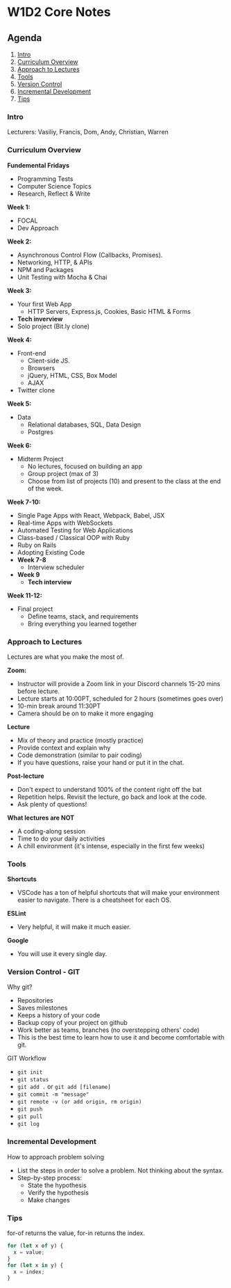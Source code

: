 # W1D2 Core Notes

## Agenda

1. [Intro](#intro)
2. [Curriculum Overview](#curriculum-overview)
3. [Approach to Lectures](#approach-to-lectures)
4. [Tools](#tools)
5. [Version Control](#version-control---git)
6. [Incremental Development](#incremental-development)
7. [Tips](#tips)

### Intro

Lecturers: Vasiliy, Francis, Dom, Andy, Christian, Warren

### Curriculum Overview

**Fundemental Fridays**
- Programming Tests
- Computer Science Topics 
- Research, Reflect & Write

**Week 1:**
- FOCAL
- Dev Approach

**Week 2:**
- Asynchronous Control Flow (Callbacks, Promises).
- Networking, HTTP, & APIs
- NPM and Packages
- Unit Testing with Mocha & Chai

**Week 3:**
- Your first Web App
  - HTTP Servers, Express.js, Cookies, Basic HTML & Forms
- **Tech inverview**
- Solo project (Bit.ly clone)

**Week 4:**
- Front-end
  - Client-side JS.
  - Browsers
  - jQuery, HTML, CSS, Box Model
  - AJAX
- Twitter clone

**Week 5:**
- Data
  - Relational databases, SQL, Data Design
  - Postgres

**Week 6:**
- Midterm Project
  - No lectures, focused on building an app
  - Group project (max of 3)
  - Choose from list of projects (10) and present to the class at the end of the week.

**Week 7-10:**
- Single Page Apps with React, Webpack, Babel, JSX
- Real-time Apps with WebSockets
- Automated Testing for Web Applications
- Class-based / Classical OOP with Ruby
- Ruby on Rails
- Adopting Existing Code
- **Week 7-8**
  - Interview scheduler
- **Week 9**
  - **Tech interview**

**Week 11-12:**
- Final project
  - Define teams, stack, and requirements
  - Bring everything you learned together

### Approach to Lectures

Lectures are what you make the most of.

**Zoom:**
- Instructor will provide a Zoom link in your Discord channels 15-20 mins before lecture.
- Lecture starts at 10:00PT, scheduled for 2 hours (sometimes goes over)
- 10-min break around 11:30PT
- Camera should be on to make it more engaging

**Lecture**
- Mix of theory and practice (mostly practice)
- Provide context and explain why
- Code demonstration (similar to pair coding)
- If you have questions, raise your hand or put it in the chat.

**Post-lecture**
- Don't expect to understand 100% of the content right off the bat
- Repetition helps. Revisit the lecture, go back and look at the code.
- Ask plenty of questions!

**What lectures are NOT**
- A coding-along session
- Time to do your daily activities
- A chill environment (it's intense, especially in the first few weeks)

### Tools

**Shortcuts**
- VSCode has a ton of helpful shortcuts that will make your environment easier to navigate. There is a cheatsheet for each OS.

**ESLint**
- Very helpful, it will make it much easier.

**Google**
- You will use it every single day.

### Version Control - GIT

Why git?
- Repositories
- Saves milestones
- Keeps a history of your code
- Backup copy of your project on github
- Work better as teams, branches (no overstepping others' code)
- This is the best time to learn how to use it and become comfortable with git.

GIT Workflow
- `git init`
- `git status`
- `git add .` or `git add [filename]`
- `git commit -m "message"`
- `git remote -v (or add origin, rm origin)`
- `git push`
- `git pull`
- `git log`

### Incremental Development

How to approach problem solving
- List the steps in order to solve a problem. Not thinking about the syntax.
- Step-by-step process:
  - State the hypothesis
  - Verify the hypothesis
  - Make changes

### Tips

for-of returns the value, for-in returns the index.

```javascript
for (let x of y) {
  x = value;
}
for (let x in y) {
  x = index;
}
```